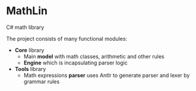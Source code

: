 # MathLin
C# math library

The project consists of many functional modules:
* **Core** library
  * Main **model** with math classes, arithmetic and other rules
  * **Engine** which is incapsulating parser logic
* **Tools** library
  * Math expressions **parser** uses Antlr to generate parser and lexer by grammar rules
